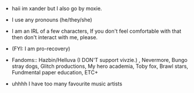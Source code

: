 - haii im xander but I also go by moxie.

- I use any pronouns (he/they/she)

-  I am an IRL of a few characters, If you don't feel comfortable with that then don't interact with me, please.
-  (FYI: I am pro-recovery)

- Fandoms:: Hazbin/Helluva (I DON'T support vivzie.) , Nevermore, Bungo stray dogs, Glitch productions, My hero academia, Toby fox, Brawl stars, Fundmental paper education, ETC+ 

- uhhhh I have too many favourite music artists 


  

<!---
bandagedidiot/bandagedidiot is a ✨ special ✨ repository because its `README.md` (this file) appears on your GitHub profile.
You can click the Preview link to take a look at your changes.
--->
